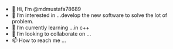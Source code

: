 - 👋 Hi, I’m @mdmustafa78689
- 👀 I’m interested in ...develop the new software to solve the lot of problem.
- 🌱 I’m currently learning ...in c++
- 💞️ I’m looking to collaborate on ...
- 📫 How to reach me ...

<!---
mdmustafa78689/mdmustafa78689 is a ✨ special ✨ repository because its `README.md` (this file) appears on your GitHub profile.
You can click the Preview link to take a look at your changes.
--->
